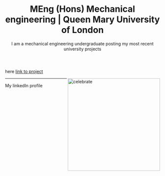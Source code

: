 <header>

<!--
  <<< Author notes: Course header >>>
  Include a 1280×640 image, course title in sentence case, and a concise description in emphasis.
  In your repository settings: enable template repository, add your 1280×640 social image, auto delete head branches.
  Add your open source license, GitHub uses MIT license.
-->

# MEng (Hons) Mechanical engineering | Queen Mary University of London

I am a mechanical engineering undergraduate posting my most recent university projects



</header>

<!--
  <<< Author notes: Finish >>>
  Review what we learned, ask for feedback, provide next steps.
-->

here [link to project](https://github.com/ElJhonny03/Mechanical-engineering/blob/main/_posts/2025-02-04-CubeSat_Thermal_Control_systems.md)



<img src=https://octodex.github.com/images/constructocat2.jpg alt=celebrate width=300 align=right>

<footer>

<!--
  <<< Author notes: Footer >>>
  Add a link to get support, GitHub status page, code of conduct, license link.
-->

---

My linkedIn profile

</footer>

